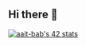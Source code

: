 ## Hi there 👋

[![aait-bab's 42 stats](https://badge.mediaplus.ma/greenbinary/aait-bab)](https://github.com/oakoudad/badge42)
